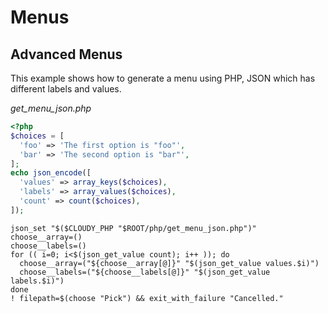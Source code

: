 # Menus

## Advanced Menus

This example shows how to generate a menu using PHP, JSON which has different labels and values.

_get_menu_json.php_
```php
<?php
$choices = [
  'foo' => 'The first option is "foo"',
  'bar' => 'The second option is "bar"',
];
echo json_encode([
  'values' => array_keys($choices),
  'labels' => array_values($choices),
  'count' => count($choices),
]);
```

```shell
json_set "$($CLOUDY_PHP "$ROOT/php/get_menu_json.php")"
choose__array=()
choose__labels=()
for (( i=0; i<$(json_get_value count); i++ )); do
  choose__array=("${choose__array[@]}" "$(json_get_value values.$i)")
  choose__labels=("${choose__labels[@]}" "$(json_get_value labels.$i)")
done
! filepath=$(choose "Pick") && exit_with_failure "Cancelled."
```


